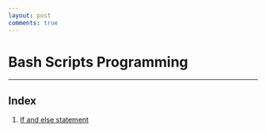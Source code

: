 ```yaml
---
layout: post
comments: true
---
```


# Bash Scripts Programming

---

## Index

1. [If and else statement](./if_else.md)
